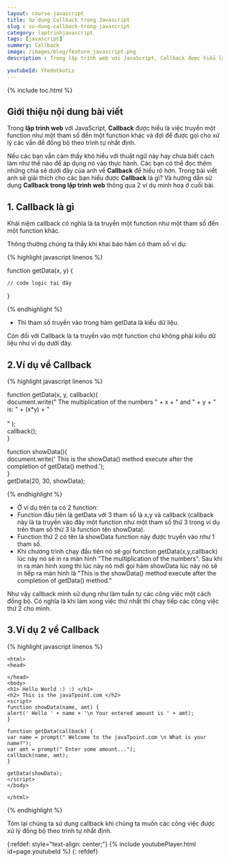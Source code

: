 ```yaml
---
layout: course-javascript
title: Sử dụng Callback trong Javascript  
slug : su-dung-callback-trong-javascript
category: laptrinhjavascript
tags: [javascript]
summery: Callback   
image: /images/blog/feature_javascript.png
description : Trong lập trình web với JavaScript, Callback được hiểu là việc truyền một function như một tham số đến một function khác và đợi để được gọi cho xử lí các vấn đề đồng bộ theo trình tự nhất định. Những chia sẻ trong bài viết này sẽ giải thích cho các bạn hiểu rõ hơn về Callback. Và hướng dẫn các bạn cách để sử dụng Callback trong lập trình web thông qua 2 ví dụ minh hoạ ở cuối bài.

youtubeId: YFedotkotLs
---
```


{% include toc.html %}

## **Giới thiệu nội dung bài viết**

Trong <b>lập trình web</b> với JavaScript, <b>Callback</b> được hiểu là việc truyền một function như một tham số đến một function khác và đợi để được gọi cho xử lý các vấn đề đồng bộ theo trình tự nhất định.

Nếu các bạn vẫn cảm thấy khó hiểu với thuật ngữ này hay chưa biết cách làm như thế nào để áp dụng nó vào thực hành. Các bạn có thể đọc thêm những chia sẻ dưới đây của anh về <b>Callback</b> để hiểu rõ hơn. Trong bài viết anh sẽ giải thích cho các bạn hiểu được <b>Callback</b> là gì? Và hướng dẫn sử dụng <b>Callback trong lập trình web</b> thông qua 2 ví dụ minh hoạ ở cuối bài.


## **1. Callback là gì**

Khái niệm callback có nghĩa là ta truyền một function như một tham số đến một function khác.

Thông thường chúng ta thấy khi khai báo hàm có tham số ví dụ:

{% highlight javascript  linenos %}

function getData(x, y) {
    
    // code logic tại đây
}

{% endhighlight %}

- Thì tham số truyền vào trong hàm getData là kiểu dữ liệu.

Còn đối với Callback là ta truyền vào một function chứ không phải kiểu dữ liệu như ví dụ dưới đây.

## **2.Ví dụ về Callback**

{% highlight javascript  linenos %}

function getData(x, y, callback){  
    document.write(" The multiplication of the numbers " + x + " and " + y + " is: " + (x*y) + "<br><br>" );  
    callback();  
}  

function showData(){  
document.write(' This is the showData() method execute after the completion of getData() method.');  
}  
getData(20, 30, showData); 

{% endhighlight %}

- Ở ví dụ trên ta có 2 function: 
- Function đầu tiên là getData với 3 tham số là x,y và callback (callback này là ta truyền vào đây một function như một tham số thứ 3 trong ví dụ trên tham số thứ 3 là function tên showData). 
- Function thứ 2 có tên là showData function này được truyền vào như 1 tham số.
- Khi chương trình chạy đầu tiên nó sẽ gọi function getData(x,y,callback) lúc này nó sẽ in ra màn hình "The multiplication of the numbers". Sau khi in ra màn hình xong thì lúc này nó mới gọi hàm showData lúc này nó sẽ in tiếp ra màn hình là "This is the showData() method execute after the completion of getData() method."

Như vậy callback mình sử dụng như làm tuần tự các công việc một cách đồng bộ. Có nghĩa là khi làm xong việc thứ nhất thì chạy tiếp các công việc thứ 2 cho mình.

## **3.Ví dụ 2 về Callback**

{% highlight javascript  linenos %}

    <html>  
    <head>  
      
    </head>  
    <body>  
    <h1> Hello World :) :) </h1>  
    <h2> This is the javaTpoint.com </h2>  
    <script>  
    function showData(name, amt) {  
    alert(' Hello ' + name + '\n Your entered amount is ' + amt);  
    }  
      
    function getData(callback) {  
    var name = prompt(" Welcome to the javaTpoint.com \n What is your name?");  
    var amt = prompt(" Enter some amount...");  
    callback(name, amt);  
    }  
      
    getData(showData);  
    </script>  
    </body>  
      
    </html>  
{% endhighlight %}

Tóm lại chúng ta sử dụng callback khi chúng ta muốn các công việc được xử lý đồng bộ theo trình tự nhất định.

{:refdef: style="text-align: center;"}
{% include youtubePlayer.html id=page.youtubeId %}
{: refdef}


